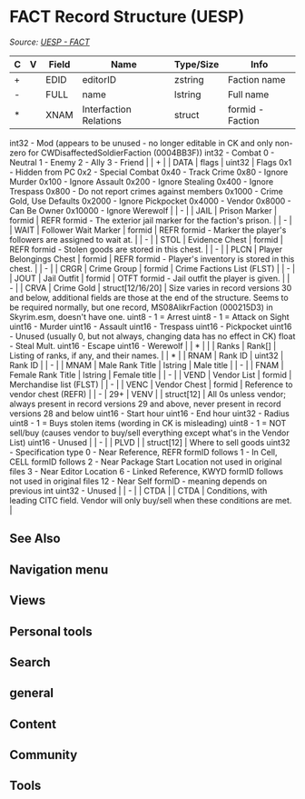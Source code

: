 # FACT Record Structure (UESP)

*Source: [UESP - FACT](https://en.uesp.net/wiki/Skyrim_Mod:Mod_File_Format/FACT)*

| C | V | Field | Name | Type/Size | Info |
| --- | --- | --- | --- | --- | --- |
| + |  | EDID | editorID | zstring | Faction name |
| - |  | FULL | name | lstring | Full name |
| * |  | XNAM | Interfaction Relations | struct | formid - Faction
int32 - Mod (appears to be unused - no longer editable in CK and only non-zero for CWDisaffectedSoldierFaction (0004BB3F))
int32 - Combat
0 - Neutral
1 - Enemy
2 - Ally
3 - Friend |
| + |  | DATA | flags | uint32 | Flags
0x1 - Hidden from PC
0x2 - Special Combat
0x40 - Track Crime
0x80 - Ignore Murder
0x100 - Ignore Assault
0x200 - Ignore Stealing
0x400 - Ignore Trespass
0x800 - Do not report crimes against members
0x1000 - Crime Gold, Use Defaults
0x2000 - Ignore Pickpocket
0x4000 - Vendor
0x8000 - Can Be Owner
0x10000 - Ignore Werewolf |
| - |  | JAIL | Prison Marker | formid | REFR formid - The exterior jail marker for the faction's prison. |
| - |  | WAIT | Follower Wait Marker | formid | REFR formid - Marker the player's followers are assigned to wait at. |
| - |  | STOL | Evidence Chest | formid | REFR formid - Stolen goods are stored in this chest. |
| - |  | PLCN | Player Belongings Chest | formid | REFR formid - Player's inventory is stored in this chest. |
| - |  | CRGR | Crime Group | formid | Crime Factions List (FLST) |
| - |  | JOUT | Jail Outfit | formid | OTFT formid - Jail outfit the player is given. |
| - |  | CRVA | Crime Gold | struct[12/16/20] | Size varies in record versions 30 and below, additional fields are those at the end of the structure. Seems to be required normally, but one record, MS08AlikrFaction (000215D3) in Skyrim.esm, doesn't have one.
uint8 - 1 = Arrest
uint8 - 1 = Attack on Sight
uint16 - Murder
uint16 - Assault
uint16 - Trespass
uint16 - Pickpocket
uint16 - Unused (usually 0, but not always, changing data has no effect in CK)
float - Steal Mult.
uint16 - Escape
uint16 - Werewolf |
| * |  |  | Ranks | Rank[] | Listing of ranks, if any, and their names. |
| * |  | RNAM | Rank ID | uint32 | Rank ID |
| - |  | MNAM | Male Rank Title | lstring | Male title |
| - |  | FNAM | Female Rank Title | lstring | Female title |
| - |  | VEND | Vendor List | formid | Merchandise list (FLST) |
| - |  | VENC | Vendor Chest | formid | Reference to vendor chest (REFR) |
| - | 29+ | VENV |  | struct[12] | All 0s unless vendor; always present in record versions 29 and above, never present in record versions 28 and below
uint16 - Start hour
uint16 - End hour
uint32 - Radius
uint8 - 1 = Buys stolen items (wording in CK is misleading)
uint8 - 1 = NOT sell/buy (causes vendor to buy/sell everything except what's in the Vendor List)
uint16 - Unused |
| - |  | PLVD |  | struct[12] | Where to sell goods
uint32 - Specification type
0 - Near Reference, REFR formID follows
1 - In Cell, CELL formID follows
2 - Near Package Start Location not used in original files
3 - Near Editor Location
6 - Linked Reference, KWYD formID follows not used in original files
12 - Near Self
formID - meaning depends on previous int
uint32 - Unused |
| - |  | CTDA |  | CTDA | Conditions, with leading CITC field. Vendor will only buy/sell when these conditions are met. |

## See Also

## Navigation menu

## Views

## Personal tools

## Search

## general

## Content

## Community

## Tools


